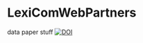 # LexiComWebPartners
 data paper stuff
[![DOI](https://zenodo.org/badge/453634551.svg)](https://zenodo.org/badge/latestdoi/453634551)
